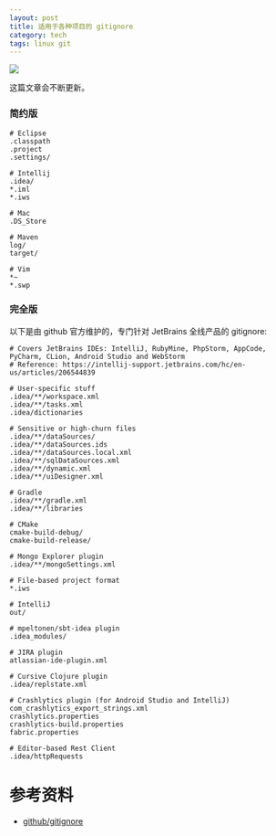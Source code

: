 ```yaml
---
layout: post
title: 适用于各种项目的 gitignore
category: tech
tags: linux git
---
```

![](https://cdn.kelu.org/blog/tags/git.jpg)

这篇文章会不断更新。

### 简约版

```
# Eclipse
.classpath
.project
.settings/
 
# Intellij
.idea/
*.iml
*.iws
 
# Mac
.DS_Store
 
# Maven
log/
target/

# Vim
*~
*.swp
```

### 完全版

以下是由 github 官方维护的，专门针对 JetBrains 全线产品的 gitignore:

```
# Covers JetBrains IDEs: IntelliJ, RubyMine, PhpStorm, AppCode, PyCharm, CLion, Android Studio and WebStorm
# Reference: https://intellij-support.jetbrains.com/hc/en-us/articles/206544839

# User-specific stuff
.idea/**/workspace.xml
.idea/**/tasks.xml
.idea/dictionaries

# Sensitive or high-churn files
.idea/**/dataSources/
.idea/**/dataSources.ids
.idea/**/dataSources.local.xml
.idea/**/sqlDataSources.xml
.idea/**/dynamic.xml
.idea/**/uiDesigner.xml

# Gradle
.idea/**/gradle.xml
.idea/**/libraries

# CMake
cmake-build-debug/
cmake-build-release/

# Mongo Explorer plugin
.idea/**/mongoSettings.xml

# File-based project format
*.iws

# IntelliJ
out/

# mpeltonen/sbt-idea plugin
.idea_modules/

# JIRA plugin
atlassian-ide-plugin.xml

# Cursive Clojure plugin
.idea/replstate.xml

# Crashlytics plugin (for Android Studio and IntelliJ)
com_crashlytics_export_strings.xml
crashlytics.properties
crashlytics-build.properties
fabric.properties

# Editor-based Rest Client
.idea/httpRequests
```



# 参考资料

* [github/gitignore](https://github.com/github/gitignore/blob/master/Global/JetBrains.gitignore)

